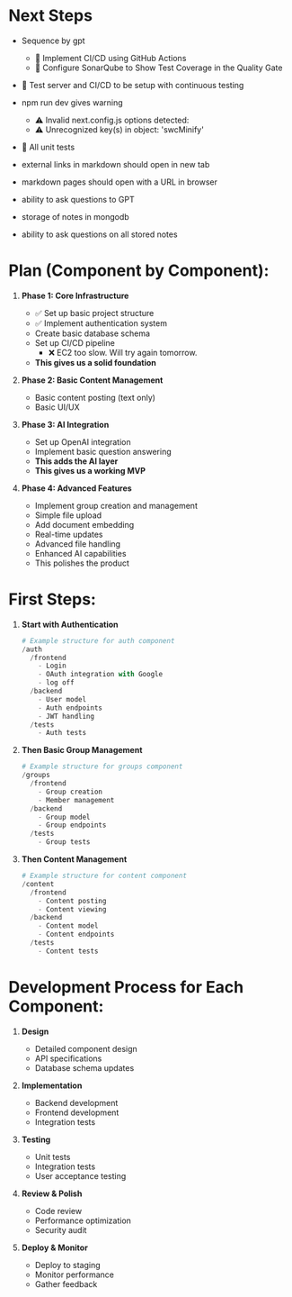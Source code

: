 # Next Steps

- Sequence by gpt
  - 🔴 Implement CI/CD using GitHub Actions
  - 🔴 Configure SonarQube to Show Test Coverage in the Quality Gate
- 🔴 Test server and CI/CD to be setup with continuous testing 
- npm run dev gives warning  
  - ⚠ Invalid next.config.js options detected: 
  - ⚠ Unrecognized key(s) in object: 'swcMinify'
- 🔴 All unit tests

- external links in markdown should open in new tab
- markdown pages should open with a URL in browser
- ability to ask questions to GPT
- storage of notes in mongodb
- ability to ask questions on all stored notes  

# Plan (Component by Component):

1. **Phase 1: Core Infrastructure**
   - ✅ Set up basic project structure
   - ✅ Implement authentication system
   -  Create basic database schema 
   - Set up CI/CD pipeline
      - ❌ EC2 too slow. Will try again tomorrow. 
   - **This gives us a solid foundation**

2. **Phase 2: Basic Content Management**
   - Basic content posting (text only)
   - Basic UI/UX

3. **Phase 3: AI Integration**
   - Set up OpenAI integration
   - Implement basic question answering
   - **This adds the AI layer**
   - **This gives us a working MVP**  

4. **Phase 4: Advanced Features**
   - Implement group creation and management
   - Simple file upload   
   - Add document embedding
   - Real-time updates
   - Advanced file handling
   - Enhanced AI capabilities
   - This polishes the product

# First Steps:

1. **Start with Authentication**
   ```python
   # Example structure for auth component
   /auth
     /frontend
       - Login
       - OAuth integration with Google
       - log off
     /backend
       - User model
       - Auth endpoints
       - JWT handling
     /tests
       - Auth tests
   ```

2. **Then Basic Group Management**
   ```python
   # Example structure for groups component
   /groups
     /frontend
       - Group creation
       - Member management
     /backend
       - Group model
       - Group endpoints
     /tests
       - Group tests
   ```

3. **Then Content Management**
   ```python
   # Example structure for content component
   /content
     /frontend
       - Content posting
       - Content viewing
     /backend
       - Content model
       - Content endpoints
     /tests
       - Content tests
   ```

# Development Process for Each Component:

1. **Design**
   - Detailed component design
   - API specifications
   - Database schema updates

2. **Implementation**
   - Backend development
   - Frontend development
   - Integration tests

3. **Testing**
   - Unit tests
   - Integration tests
   - User acceptance testing

4. **Review & Polish**
   - Code review
   - Performance optimization
   - Security audit

5. **Deploy & Monitor**
   - Deploy to staging
   - Monitor performance
   - Gather feedback

